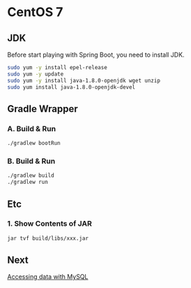 # CentOS 7

## JDK
Before start playing with Spring Boot, you need to install JDK.

```bash
sudo yum -y install epel-release
sudo yum -y update
sudo yum -y install java-1.8.0-openjdk wget unzip
sudo yum install java-1.8.0-openjdk-devel
```

## Gradle Wrapper

### A. Build & Run

```bash
./gradlew bootRun
```
### B. Build & Run

```bash
./gradlew build
./gradlew run
```

## Etc

### 1. Show Contents of JAR

```bash
jar tvf build/libs/xxx.jar
```

## Next
[Accessing data with MySQL](https://spring.io/guides/gs/accessing-data-mysql/)  

